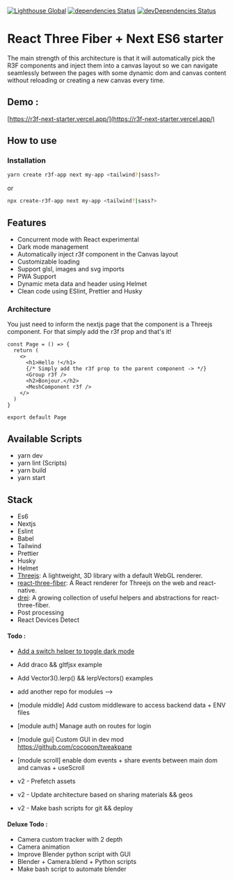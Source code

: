 [![Lighthouse Global](https://ghcdn.rawgit.org/RenaudRohlinger/r3f-next-starter/main/public/img/scores/lighthouse.svg)](https://github.com/RenaudROHLINGER/r3f-next-starter)
[![dependencies Status](https://david-dm.org/renaudrohlinger/r3f-next-starter/status.svg)](https://david-dm.org/renaudrohlinger/r3f-next-starter)
[![devDependencies Status](https://david-dm.org/renaudrohlinger/r3f-next-starter/dev-status.svg)](https://david-dm.org/renaudrohlinger/r3f-next-starter?type=dev)

# React Three Fiber + Next ES6 starter

The main strength of this architecture is that it will automatically pick the R3F components and inject them into a canvas layout so we can navigate seamlessly between the pages with some dynamic dom and canvas content without reloading or creating a new canvas every time.

## Demo :

[https://r3f-next-starter.vercel.app/](https://r3f-next-starter.vercel.app/)

## How to use

### Installation

```bash
yarn create r3f-app next my-app <tailwind?|sass?>
```

or

```bash
npx create-r3f-app next my-app <tailwind?|sass?>
```

## Features

- Concurrent mode with React experimental
- Dark mode management
- Automatically inject r3f component in the Canvas layout
- Customizable loading
- Support glsl, images and svg imports
- PWA Support
- Dynamic meta data and header using Helmet
- Clean code using ESlint, Prettier and Husky

### Architecture

You just need to inform the nextjs page that the component is a Threejs component. For that simply add the r3f prop and that's it!

```
const Page = () => {
  return (
    <>
      <h1>Hello !</h1>
      {/* Simply add the r3f prop to the parent component -> */}
      <Group r3f />
      <h2>Bonjour.</h2>
      <MeshComponent r3f />
    </>
  )
}

export default Page
```

## Available Scripts

- yarn dev
- yarn lint (Scripts)
- yarn build
- yarn start

## Stack

- Es6
- Nextjs
- Eslint
- Babel
- Tailwind
- Prettier
- Husky
- Helmet
- [Threejs](https://github.com/mrdoob/three.js/): A lightweight, 3D library with a default WebGL renderer.
- [react-three-fiber](https://github.com/pmndrs/react-three-fiber): A React renderer for Threejs on the web and react-native.
- [drei](https://github.com/pmndrs/drei): A growing collection of useful helpers and abstractions for react-three-fiber.
- Post processing
- React Devices Detect

#### Todo :

- [Add a switch helper to toggle dark mode](https://tailwindcss.com/docs/dark-mode#toggling-dark-mode-manually)
- Add draco && gltfjsx example
- Add Vector3().lerp() && lerpVectors() examples
- add another repo for modules -->
- [module middle] Add custom middleware to access backend data + ENV files
- [module auth] Manage auth on routes for login
- [module gui] Custom GUI in dev mod https://github.com/cocopon/tweakpane
- [module scroll] enable dom events + share events between main dom and canvas + useScroll

- v2 - Prefetch assets
- v2 - Update architecture based on sharing materials && geos
- v2 - Make bash scripts for git && deploy

#### Deluxe Todo :

- Camera custom tracker with 2 depth
- Camera animation
- Improve Blender python script with GUI
- Blender + Camera.blend + Python scripts
- Make bash script to automate blender
